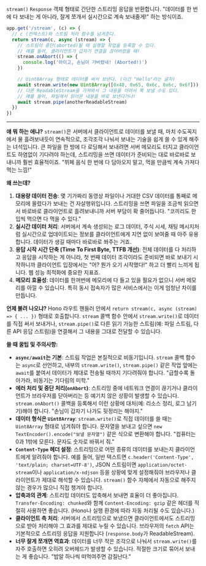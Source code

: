 `stream()`
`Response` 객체 형태로 간단한 스트리밍 응답을 반환합니다. "데이터를 한 번에 다 보내는 게 아니라, 잘게 쪼개서 실시간으로 계속 보내줄게!" 하는 방식이죠.

```typescript
app.get('/stream', (c) => {
  // c (컨텍스트)와 스트림 처리 함수를 넘겨준다.
  return stream(c, async (stream) => {
    // 스트림이 중단(aborted)될 때 실행할 작업을 등록할 수 있다.
    // 예를 들어, 클라이언트가 갑자기 연결을 끊어버렸을 때!
    stream.onAbort(() => {
      console.log('아이고, 손님이 가버렸네! (Aborted!)')
    })

    // Uint8Array 형태로 데이터를 써서 보낸다. (이건 "Hello"라는 글자)
    await stream.write(new Uint8Array([0x48, 0x65, 0x6c, 0x6c, 0x6f]))
    // 다른 ReadableStream을 가져와서 그 내용을 이어서 쭉 보낼 수도 있다.
    // 예를 들어, 파일에서 읽어온 내용을 바로 보낸다거나!
    await stream.pipe(anotherReadableStream)
  })
})
```

---

**얘 뭐 하는 애냐?**
`stream()`은 서버에서 클라이언트로 데이터를 보낼 때, 마치 수도꼭지에서 물 흘려보내듯이 연속적으로, 조각조각 나눠서 보내는 기술을 쉽게 쓸 수 있게 해주는 녀석입니다. 큰 파일을 한 방에 다 로딩해서 보내려면 서버 메모리도 터지고 클라이언트도 하염없이 기다려야 하는데, 스트리밍을 쓰면 데이터가 준비되는 대로 바로바로 보내니까 훨씬 효율적이죠. "뷔페 음식 한 번에 다 담아오지 말고, 먹을 만큼씩 계속 가져다 먹는 느낌!"

**왜 쓰는데?**
1.  **대용량 데이터 전송**: 몇 기가짜리 동영상 파일이나 거대한 CSV 데이터를 통째로 메모리에 올렸다가 보내는 건 자살행위입니다. 스트리밍을 쓰면 파일을 조금씩 읽으면서 바로바로 클라이언트로 흘려보내니까 서버 부담이 확 줄어듭니다. "코끼리도 한 입씩 먹으면 다 먹을 수 있다."
2.  **실시간 데이터 처리**: 서버에서 계속 생성되는 로그 데이터, 주식 시세, 채팅 메시지처럼 실시간으로 업데이트되는 정보를 클라이언트에게 지연 없이 보여줄 때 아주 유용합니다. 데이터가 생길 때마다 바로바로 쏴주는 거죠.
3.  **응답 시작 시간 단축 (Time To First Byte, TTFB 개선)**: 전체 데이터를 다 처리하고 응답을 시작하는 게 아니라, 첫 번째 데이터 조각이라도 준비되면 바로 보내기 시작하니까 클라이언트 입장에서는 "어? 뭔가 오기 시작했다!" 하고 더 빨리 느끼게 됩니다. 웹 성능 최적화에 중요한 지표죠.
4.  **메모리 효율성**: 데이터를 한꺼번에 메모리에 다 들고 있을 필요가 없으니 서버 메모리를 아낄 수 있습니다. 특히 동시 접속자가 많은 서비스에서는 이게 엄청난 차이를 만듭니다.

**언제 불려 나오냐?**
Hono 라우트 핸들러 안에서 `return stream(c, async (stream) => { ... })` 형태로 호출합니다. `stream` 콜백 함수 안에서 `stream.write()`로 데이터를 직접 써서 보내거나, `stream.pipe()`로 다른 읽기 가능한 스트림(예: 파일 스트림, 다른 API 응답 스트림)을 연결해서 그 내용을 그대로 전달할 수 있습니다.

**쓸 때 꿀팁 및 주의사항:**
*   **`async/await`는 기본**: 스트림 작업은 본질적으로 비동기입니다. `stream` 콜백 함수는 `async`로 선언하고, 내부의 `stream.write()`, `stream.pipe()` 같은 작업 앞에는 `await`를 붙여서 데이터가 제대로 전송될 때까지 기다려줘야 합니다. "급할수록 돌아가라, 비동기는 기다림의 미학."
*   **에러 처리 및 중단 처리(`onAbort`)**: 스트리밍 중에 네트워크 연결이 끊기거나 클라이언트가 브라우저를 닫아버리는 등 예기치 않은 상황이 발생할 수 있습니다. `stream.onAbort()` 콜백을 등록해서 이런 상황에 대처(예: 리소스 정리, 로그 남기기)해야 합니다. "손님이 갑자기 나가도 뒷정리는 해야지."
*   **데이터 형식은 `Uint8Array`**: `stream.write()`로 직접 데이터를 쓸 때는 `Uint8Array` 형태로 넘겨줘야 합니다. 문자열을 보내고 싶으면 `new TextEncoder().encode("보낼 문자열")` 같은 식으로 변환해야 합니다. "컴퓨터는 0과 1밖에 모른다. 문자도 숫자로 바꿔서 줘."
*   **`Content-Type` 헤더 설정**: 스트리밍으로 어떤 종류의 데이터를 보내는지 클라이언트에게 알려줘야 합니다. 예를 들어, 일반 텍스트면 `c.header('Content-Type', 'text/plain; charset=UTF-8')`, JSON 스트림이면 `application/octet-stream`이나 `application/x-ndjson` 등을 상황에 맞게 설정해줘야 브라우저나 클라이언트가 제대로 해석할 수 있습니다. `stream()` 함수 자체에서 자동으로 해주지 않는 경우가 많으니 직접 챙겨야 합니다.
*   **압축과의 관계**: 스트리밍 데이터도 압축해서 보내면 효율이 더 좋아집니다. `Transfer-Encoding: chunked`와 함께 `Content-Encoding: gzip` 같은 헤더를 적절히 사용하면 좋습니다. (Hono나 실행 환경에 따라 자동 처리될 수도 있습니다.)
*   **클라이언트 측 처리**: 서버에서 스트리밍으로 보냈으면 클라이언트에서도 스트리밍으로 받아 처리해야 그 효과를 제대로 누릴 수 있습니다. 브라우저의 `fetch` API는 기본적으로 스트리밍 응답을 지원합니다 (`response.body`가 ReadableStream).
*   **너무 잘게 쪼개면 역효과**: 데이터를 너무 작은 조각으로 나눠서 `stream.write()`를 자주 호출하면 오히려 오버헤드가 발생할 수 있습니다. 적절한 크기로 묶어서 보내는 게 좋습니다. "밥알 하나씩 떠먹여주면 감질난다."